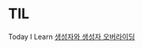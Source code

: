 # TIL
Today I Learn
[생성자와 생성자 오버라이딩](https://github.com/6161990/TIL/blob/main/Java/constructor(overroding).md)
